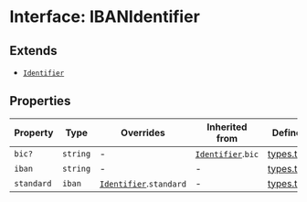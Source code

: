 # Interface: IBANIdentifier

## Extends

- [`Identifier`](/docs/packages/sdk/interfaces/Identifier.md)

## Properties

| Property | Type | Overrides | Inherited from | Defined in |
| ------ | ------ | ------ | ------ | ------ |
| `bic?` | `string` | - | [`Identifier`](/docs/packages/sdk/interfaces/Identifier.md).`bic` | [types.ts:192](https://github.com/monerium/js-monorepo/blob/main/packages/sdk/src/types.ts#L192) |
| `iban` | `string` | - | - | [types.ts:327](https://github.com/monerium/js-monorepo/blob/main/packages/sdk/src/types.ts#L327) |
| `standard` | `iban` | [`Identifier`](/docs/packages/sdk/interfaces/Identifier.md).`standard` | - | [types.ts:326](https://github.com/monerium/js-monorepo/blob/main/packages/sdk/src/types.ts#L326) |
